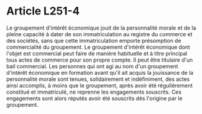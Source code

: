 # Article L251-4

Le groupement d'intérêt économique jouit de la personnalité morale et de la pleine capacité à dater de son immatriculation au registre du commerce et des sociétés, sans que cette immatriculation emporte présomption de commercialité du groupement. Le groupement d'intérêt économique dont l'objet est commercial peut faire de manière habituelle et à titre principal tous actes de commerce pour son propre compte. Il peut être titulaire d'un bail commercial.   Les personnes qui ont agi au nom d'un groupement d'intérêt économique en formation avant qu'il ait acquis la jouissance de la personnalité morale sont tenues, solidairement et indéfiniment, des actes ainsi accomplis, à moins que le groupement, après avoir été régulièrement constitué et immatriculé, ne reprenne les engagements souscrits. Ces engagements sont alors réputés avoir été souscrits dès l'origine par le groupement.